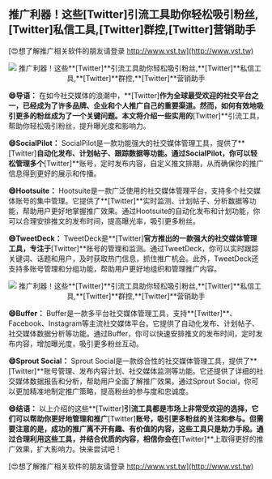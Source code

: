 ## **推广利器！这些**[Twitter]**引流工具助你轻松吸引粉丝,**[Twitter]**私信工具,**[Twitter]**群控,**[Twitter]**营销助手**

[😍想了解推广相关软件的朋友请登录 http://www.vst.tw](http://www.vst.tw)

 <center><img src="https://vst.tw/MP4/tuiguang/png/3.png" alt="推广利器！这些**[Twitter]**引流工具助你轻松吸引粉丝,**[Twitter]**私信工具,**[Twitter]**群控,**[Twitter]**营销助手"></center>

**😄导语：**
在如今社交媒体的浪潮中，**[Twitter]**作为全球最受欢迎的社交平台之一，已经成为了许多品牌、企业和个人推广自己的重要渠道。然而，如何有效地吸引更多的粉丝成为了一个关键问题。本文将介绍一些实用的**[Twitter]**引流工具，帮助你轻松吸引粉丝，提升曝光度和影响力。

**😄SocialPilot：**
SocialPilot是一款功能强大的社交媒体管理工具，提供了**[Twitter]**自动化发布、计划帖子、跟踪数据等功能。通过SocialPilot，你可以轻松管理多个**[Twitter]**账号，定时发布内容，自定义推文排期，从而确保你的推广信息得到更好的展示和传播。

**😄Hootsuite：**
Hootsuite是一款广泛使用的社交媒体管理平台，支持多个社交媒体账号的集中管理。它提供了**[Twitter]**实时监测、计划帖子、分析数据等功能，帮助用户更好地掌握推广效果。通过Hootsuite的自动化发布和计划功能，你可以合理安排推文的发布时间，提高曝光率，吸引更多粉丝。

**😄TweetDeck：**
TweetDeck是**[Twitter]**官方推出的一款强大的社交媒体管理工具，专注于**[Twitter]**账号的管理和监测。通过TweetDeck，你可以实时跟踪关键词、话题和用户，及时获取热门信息，抓住推广机会。此外，TweetDeck还支持多账号管理和分组功能，帮助用户更好地组织和管理推广内容。

 <center><img src="https://vst.tw/MP4/tuiguang/png/5.png" alt="推广利器！这些**[Twitter]**引流工具助你轻松吸引粉丝,**[Twitter]**私信工具,**[Twitter]**群控,**[Twitter]**营销助手"></center>

**😄Buffer：**
Buffer是一款多平台社交媒体管理工具，支持**[Twitter]**、Facebook、Instagram等主流社交媒体平台。它提供了自动化发布、计划帖子、社交媒体数据分析等功能。通过Buffer，你可以快速安排推文的发布时间，定时发布内容，增加曝光度，吸引更多粉丝互动。

**😄Sprout Social：**
Sprout Social是一款综合性的社交媒体管理工具，提供了**[Twitter]**账号管理、发布内容计划、社交媒体监测等功能。它还提供了详细的社交媒体数据报告和分析，帮助用户全面了解推广效果。通过Sprout Social，你可以更加精准地制定推广策略，提高粉丝的参与度和忠诚度。

**😄结语：**
以上介绍的这些**[Twitter]**引流工具都是市场上非常受欢迎的选择，它们可以帮助你更好地管理和推广**[Twitter]**账号，吸引更多粉丝的关注和参与。但需要注意的是，成功的推广离不开有趣、有价值的内容，这些工具只是助力手段。通过合理利用这些工具，并结合优质的内容，相信你会在**[Twitter]**上取得更好的推广效果，扩大影响力。快来尝试吧！

[😍想了解推广相关软件的朋友请登录 http://www.vst.tw](http://www.vst.tw)




